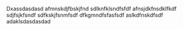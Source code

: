 Dxassdasdasd
afmnskdjfbskjfnd
sdlknfklsndfsfdf
afnsjdkfnsdklfkdf
sdjfsjkfsndf
sdfkskjfsnmfsdf
dfkgmndfsfasfsdf
aslkdfnskdfsdf
adaklsdasdasdad